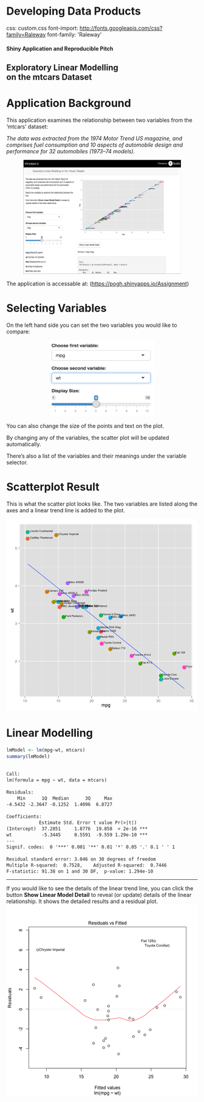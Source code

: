 Developing Data Products
========================================================
css: custom.css
font-import: http://fonts.googleapis.com/css?family=Raleway
font-family: 'Raleway'

#### Shiny Application and Reproducible Pitch

## Exploratory Linear Modelling<br/>on the **mtcars** Dataset


Application Background
========================================================

This application examines the relationship between two variables from the ‘mtcars’ dataset:

*The data was extracted from the 1974 Motor Trend US magazine, and comprises fuel consumption and 10 aspects of automobile design and performance for 32 automobiles (1973–74 models).*

<div align="center">
<img src="Application.png" width=415px height=300px>
</div>

The application is accessable at: (https://pogh.shinyapps.io/Assignment)

Selecting Variables
========================================================
On the left hand side you can set the two variables you would like to compare:

<div align="center">
<img src="SelectVariables.png" width=280px height=200px>
</div>

You can also change the size of the points and text on the plot.

By changing any of the variables, the scatter plot will be updated automatically.

There’s also a list of the variables and their meanings under the variable selector.

Scatterplot Result
========================================================

This is what the scatter plot looks like.  The two variables are listed along the axes and a linear trend line is added to the plot.

![plot of chunk unnamed-chunk-1](Presentation-figure/unnamed-chunk-1-1.png) 

Linear Modelling
========================================================


```r
lmModel <- lm(mpg~wt, mtcars)
summary(lmModel)
```

```

Call:
lm(formula = mpg ~ wt, data = mtcars)

Residuals:
    Min      1Q  Median      3Q     Max 
-4.5432 -2.3647 -0.1252  1.4096  6.8727 

Coefficients:
            Estimate Std. Error t value Pr(>|t|)    
(Intercept)  37.2851     1.8776  19.858  < 2e-16 ***
wt           -5.3445     0.5591  -9.559 1.29e-10 ***
---
Signif. codes:  0 '***' 0.001 '**' 0.01 '*' 0.05 '.' 0.1 ' ' 1

Residual standard error: 3.046 on 30 degrees of freedom
Multiple R-squared:  0.7528,	Adjusted R-squared:  0.7446 
F-statistic: 91.38 on 1 and 30 DF,  p-value: 1.294e-10
```
***
If you would like to see the details of the linear trend line, you can click the button **Show Linear Model Detail** to reveal (or update) details of the linear relationship.  It shows the detailed results and a residual plot.  
![plot of chunk unnamed-chunk-3](Presentation-figure/unnamed-chunk-3-1.png) 

